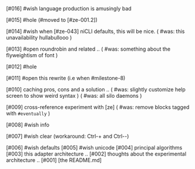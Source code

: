 [#016] #wish language production is amusingly bad

[#015] #hole (#moved to [#ze-001.2])

[#014] #wish when [#ze-043] niCLI defaults, this will be nice.
             ( #was: this unavailability hullabullooo )

[#013] #open roundrobin and related ..
             ( #was: something about the flyweightism of font )

[#012] #hole

[#011] #open this rewrite (i.e when #milestone-8)

[#010]       caching pros, cons and a solution ..
             ( #was: slightly customize help screen to show weird syntax )
             ( #was: all silo daemons )

[#009]       cross-reference experiment with [ze]
            ( #was: remove blocks tagged with `#eventually` )

[#008] #wish info

[#007] #wish clear (workaround: Ctrl-+ and Ctrl--)

[#006] #wish defaults
[#005] #wish unicode
[#004]       principal algorithms
[#003]       this adapter architecture ..
[#002]       thoughts about the experimental architecture ..
[#001]       [the README.md]
